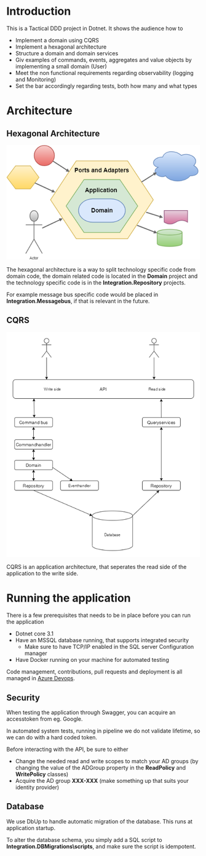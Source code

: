 # Introduction 
This is a Tactical DDD project in Dotnet. It shows the audience how to 
- Implement a domain using CQRS
- Implement a hexagonal architecture 
- Structure a domain and domain services
- Giv examples of commands, events, aggregates and value objects by implementing a small domain (User)
- Meet the non functional requirements regarding observability (logging and Monitoring)
- Set the bar accordingly regarding tests, both how many and what types

# Architecture 
## Hexagonal Architecture
![Hexagonal architecture](./Documentation/hexagonal.png) 

The hexagonal architecture is a way to split technology specific code from domain code, the domain related code is located in the **Domain** project and the technology specific code is in the **Integration.Repository** projects.

For example message bus specific code would be placed in **Integration.Messagebus**, if that is relevant in the future.


## CQRS
![CQRS](./Documentation/cqrs.png) 

CQRS is an application architecture, that seperates the read side of the application to the write side. 

# Running the application
There is a few prerequisites that needs to be in place before you can run the application
- Dotnet core 3.1
- Have an MSSQL database running, that supports integrated security 
	- Make sure to have TCP/IP enabled in the SQL server Configuration manager
- Have Docker running on your machine for automated testing

Code management, contributions, pull requests and deployment is all managed in <a href="https://azuredevops.danskenet.net/Main/ITI%20Design%20and%20Implementation/_git/ITI.Samples.DDD.Dotnet" target="_blank">Azure Devops</a>.

## Security
When testing the application through Swagger, you can acquire an accesstoken from eg. Google.

In automated system tests, running in pipeline we do not validate lifetime, so we can do with a hard coded token.

Before interacting with the API, be sure to either
- Change the needed read and write scopes to match your AD groups (by changing the value of the ADGroup property in the **ReadPolicy** and **WritePolicy** classes)
- Acquire the AD group **XXX-XXX** (make something up that suits your identity provider) 

## Database
We use DbUp to handle automatic migration of the database. This runs at application startup.

To alter the database schema, you simply add a SQL script to **Integration.DBMigrations\scripts**, and make sure the script is idempotent.
